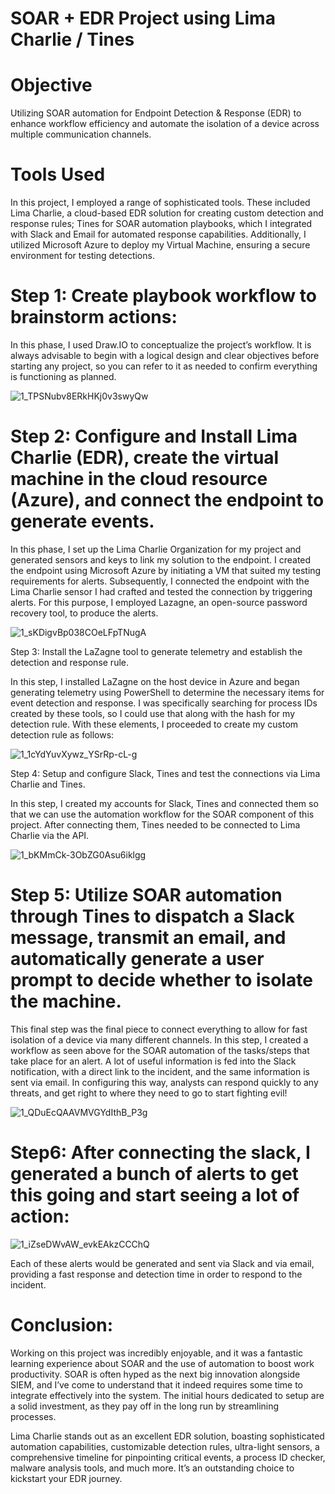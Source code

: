 # SOAR + EDR Project using Lima Charlie / Tines

# Objective

Utilizing SOAR automation for Endpoint Detection & Response (EDR) to enhance workflow efficiency and automate the isolation of a device across multiple communication channels.

# Tools Used

In this project, I employed a range of sophisticated tools. These included Lima Charlie, a cloud-based EDR solution for creating custom detection and response rules; Tines for SOAR automation playbooks, which I integrated with Slack and Email for automated response capabilities. Additionally, I utilized Microsoft Azure to deploy my Virtual Machine, ensuring a secure environment for testing detections.

# Step 1: Create playbook workflow to brainstorm actions:

In this phase, I used Draw.IO to conceptualize the project’s workflow. It is always advisable to begin with a logical design and clear objectives before starting any project, so you can refer to it as needed to confirm everything is functioning as planned.

![1_TPSNubv8ERkHKj0v3swyQw](https://github.com/user-attachments/assets/7ca0ffa5-e3fb-4b9f-b992-769dc9eb0b05)

# Step 2: Configure and Install Lima Charlie (EDR), create the virtual machine in the cloud resource (Azure), and connect the endpoint to generate events.

In this phase, I set up the Lima Charlie Organization for my project and generated sensors and keys to link my solution to the endpoint. I created the endpoint using Microsoft Azure by initiating a VM that suited my testing requirements for alerts. Subsequently, I connected the endpoint with the Lima Charlie sensor I had crafted and tested the connection by triggering alerts. For this purpose, I employed Lazagne, an open-source password recovery tool, to produce the alerts.

![1_sKDigvBp038COeLFpTNugA](https://github.com/user-attachments/assets/fd6586fe-5346-481b-8662-8273a6f2b78c)

Step 3: Install the LaZagne tool to generate telemetry and establish the detection and response rule.

In this step, I installed LaZagne on the host device in Azure and began generating telemetry using PowerShell to determine the necessary items for event detection and response. I was specifically searching for process IDs created by these tools, so I could use that along with the hash for my detection rule. With these elements, I proceeded to create my custom detection rule as follows:

![1_1cYdYuvXywz_YSrRp-cL-g](https://github.com/user-attachments/assets/1f11c17f-a459-4454-abe4-3706f0dea896)

Step 4: Setup and configure Slack, Tines and test the connections via Lima Charlie and Tines.

In this step, I created my accounts for Slack, Tines and connected them so that we can use the automation workflow for the SOAR component of this project. After connecting them, Tines needed to be connected to Lima Charlie via the API.

![1_bKMmCk-3ObZG0Asu6iklgg](https://github.com/user-attachments/assets/7484874b-fe95-4108-8c9b-1162c9d6ffc2)

# Step 5: Utilize SOAR automation through Tines to dispatch a Slack message, transmit an email, and automatically generate a user prompt to decide whether to isolate the machine.

This final step was the final piece to connect everything to allow for fast isolation of a device via many different channels. In this step, I created a workflow as seen above for the SOAR automation of the tasks/steps that take place for an alert. A lot of useful information is fed into the Slack notification, with a direct link to the incident, and the same information is sent via email. In configuring this way, analysts can respond quickly to any threats, and get right to where they need to go to start fighting evil!

![1_QDuEcQAAVMVGYdIthB_P3g](https://github.com/user-attachments/assets/f55c1d57-b5bd-48b1-bbb7-c4f9908199a9)

# Step6: After connecting the slack, I generated a bunch of alerts to get this going and start seeing a lot of action:

![1_iZseDWvAW_evkEAkzCCChQ](https://github.com/user-attachments/assets/dac3b1d7-5a06-4c58-8372-f737c1173a20)

Each of these alerts would be generated and sent via Slack and via email, providing a fast response and detection time in order to respond to the incident.

# Conclusion:

Working on this project was incredibly enjoyable, and it was a fantastic learning experience about SOAR and the use of automation to boost work productivity. SOAR is often hyped as the next big innovation alongside SIEM, and I’ve come to understand that it indeed requires some time to integrate effectively into the system. The initial hours dedicated to setup are a solid investment, as they pay off in the long run by streamlining processes.

Lima Charlie stands out as an excellent EDR solution, boasting sophisticated automation capabilities, customizable detection rules, ultra-light sensors, a comprehensive timeline for pinpointing critical events, a process ID checker, malware analysis tools, and much more. It’s an outstanding choice to kickstart your EDR journey.

